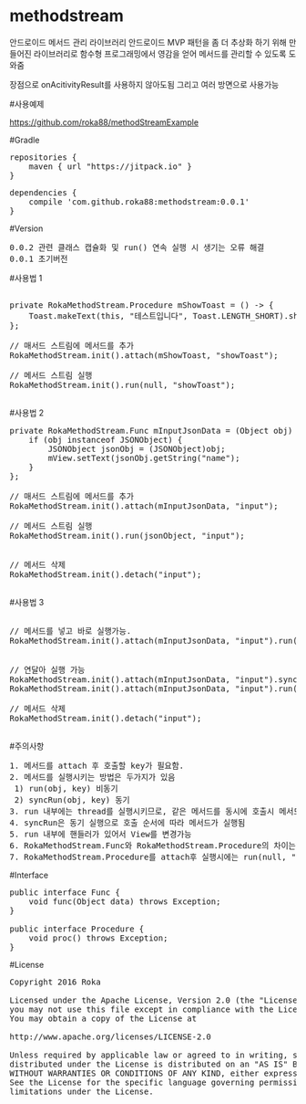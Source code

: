 # methodstream
안드로이드 메서드 관리 라이브러리
안드로이드 MVP 패턴을 좀 더 추상화 하기 위해 만들어진 라이브러리로
함수형 프로그래밍에서 영감을 얻어 메서드를 관리할 수 있도록 도와줌

장점으로 onAcitivityResult를 사용하지 않아도됨
그리고 여러 방면으로 사용가능

#사용예제

https://github.com/roka88/methodStreamExample


#Gradle

<pre>
repositories {
    maven { url "https://jitpack.io" }
}
</pre>

<pre>
dependencies {
    compile 'com.github.roka88:methodstream:0.0.1'
}
</pre>

#Version
<pre>
0.0.2 관련 클래스 캡슐화 및 run() 연속 실행 시 생기는 오류 해결
0.0.1 초기버전
</pre>

#사용법 1
<pre>

private RokaMethodStream.Procedure mShowToast = () -> {
    Toast.makeText(this, "테스트입니다", Toast.LENGTH_SHORT).show();
};

// 매서드 스트림에 메서드를 추가
RokaMethodStream.init().attach(mShowToast, "showToast");

// 메서드 스트림 실행
RokaMethodStream.init().run(null, "showToast");

</pre>

#사용법 2
<pre>
private RokaMethodStream.Func mInputJsonData = (Object obj) -> {
    if (obj instanceof JSONObject) {
        JSONObject jsonObj = (JSONObject)obj;
        mView.setText(jsonObj.getString("name");
    }
};

// 매서드 스트림에 메서드를 추가
RokaMethodStream.init().attach(mInputJsonData, "input");

// 메서드 스트림 실행
RokaMethodStream.init().run(jsonObject, "input");


// 메서드 삭제
RokaMethodStream.init().detach("input");

</pre>

#사용법 3
<pre>

// 메서드를 넣고 바로 실행가능.
RokaMethodStream.init().attach(mInputJsonData, "input").run(jsonObject, "input");


// 연달아 실행 가능
RokaMethodStream.init().attach(mInputJsonData, "input").syncRun(jsonObject, "input").syncRun(jsonObject, "input");
RokaMethodStream.init().attach(mInputJsonData, "input").run(jsonObject, "input").syncRun(jsonObject, "input");

// 메서드 삭제
RokaMethodStream.init().detach("input");

</pre>



#주의사항
<pre>
1. 메서드를 attach 후 호출할 key가 필요함.
2. 메서드를 실행시키는 방법은 두가지가 있음
 1) run(obj, key) 비동기
 2) syncRun(obj, key) 동기
3. run 내부에는 thread를 실행시키므로, 같은 메서드를 동시에 호출시 메서드 내부에 syncronized를 넣어 해결해야함
4. syncRun은 동기 실행으로 호출 순서에 따라 메서드가 실행됨
5. run 내부에 핸들러가 있어서 View를 변경가능
6. RokaMethodStream.Func와 RokaMethodStream.Procedure의 차이는 파라미터로 데이터가 있나 없나의 차이
7. RokaMethodStream.Procedure를 attach후 실행시에는 run(null, "key") 또는 syncRun(null, "key") 호
</pre>


#Interface
<pre>
public interface Func {
    void func(Object data) throws Exception;
}

public interface Procedure {
    void proc() throws Exception;
}
</pre>


#License
<pre>
Copyright 2016 Roka

Licensed under the Apache License, Version 2.0 (the "License");
you may not use this file except in compliance with the License.
You may obtain a copy of the License at

http://www.apache.org/licenses/LICENSE-2.0

Unless required by applicable law or agreed to in writing, software
distributed under the License is distributed on an "AS IS" BASIS,
WITHOUT WARRANTIES OR CONDITIONS OF ANY KIND, either express or implied.
See the License for the specific language governing permissions and
limitations under the License.
</pre>